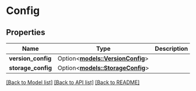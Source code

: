# Config

## Properties

Name | Type | Description | Notes
------------ | ------------- | ------------- | -------------
**version_config** | Option<[**models::VersionConfig**](VersionConfig.md)> |  | [optional]
**storage_config** | Option<[**models::StorageConfig**](StorageConfig.md)> |  | [optional]

[[Back to Model list]](../README.md#documentation-for-models) [[Back to API list]](../README.md#documentation-for-api-endpoints) [[Back to README]](../README.md)


